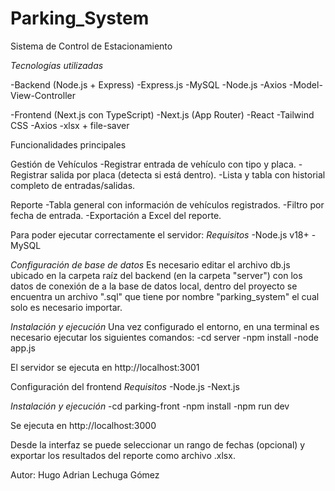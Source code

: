 # Parking_System #
Sistema de Control de Estacionamiento

*Tecnologías utilizadas*

-Backend 
(Node.js + Express)
  -Express.js
  -MySQL
  -Node.js
  -Axios
  -Model-View-Controller

-Frontend 
(Next.js con TypeScript)
  -Next.js (App Router)
  -React
  -Tailwind CSS
  -Axios
  -xlsx + file-saver

Funcionalidades principales

Gestión de Vehículos
  -Registrar entrada de vehículo con tipo y placa.
  -Registrar salida por placa (detecta si está dentro).
  -Lista y tabla con historial completo de entradas/salidas.

Reporte
  -Tabla general con información de vehículos registrados.
  -Filtro por fecha de entrada.
  -Exportación a Excel del reporte.

Para poder ejecutar correctamente el servidor:
*Requisitos*
  -Node.js v18+
  -MySQL

*Configuración de base de datos*
  Es necesario editar el archivo db.js ubicado en la carpeta raíz del backend (en la carpeta "server") con los datos de conexión de a la base de datos local, dentro del 
  proyecto se encuentra un archivo ".sql" que tiene por nombre "parking_system" el cual solo es necesario importar.

*Instalación y ejecución*
  Una vez configurado el entorno, en una terminal es necesario ejecutar los siguientes comandos:
  -cd server
  -npm install
  -node app.js

  El servidor se ejecuta en http://localhost:3001

Configuración del frontend
*Requisitos*
  -Node.js
  -Next.js

*Instalación y ejecución*
  -cd parking-front
  -npm install
  -npm run dev
  
  Se ejecuta en http://localhost:3000 

Desde la interfaz se puede seleccionar un rango de fechas (opcional) y exportar los resultados del reporte como archivo .xlsx.


Autor: Hugo Adrian Lechuga Gómez
